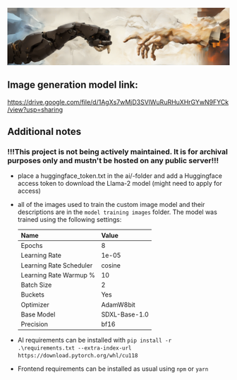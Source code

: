 ![Cover Image](material/CoverImage.png)

## Image generation model link:

https://drive.google.com/file/d/1AgXs7wMjD3SVlWuRuRHuXHrGYwN9FYCk/view?usp=sharing

## Additional notes

### !!!This project is not being actively maintained. It is for archival purposes only and mustn't be hosted on any public server!!!

- place a huggingface_token.txt in the ai/-folder and add a Huggingface access token to download the Llama-2 model (might need to apply for access)

- all of the images used to train the custom image model and their descriptions are in the `model training images` folder. The model was trained using the following settings:

  | Name                    | Value         |
  | ----------------------- | ------------- |
  | Epochs                  | 8             |
  | Learning Rate           | 1e-05         |
  | Learning Rate Scheduler | cosine        |
  | Learning Rate Warmup %  | 10            |
  | Batch Size              | 2             |
  | Buckets                 | Yes           |
  | Optimizer               | AdamW8bit     |
  | Base Model              | SDXL-Base-1.0 |
  | Precision               | bf16          |

- AI requirements can be installed with `pip install -r .\requirements.txt --extra-index-url https://download.pytorch.org/whl/cu118`

- Frontend requirements can be installed as usual using `npm` or `yarn`

